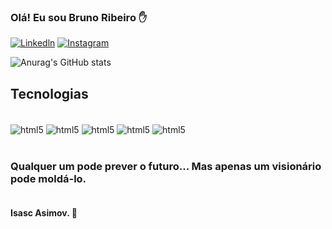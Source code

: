 ### Olá! Eu sou Bruno Ribeiro ✋
[![Linkedln](https://img.shields.io/badge/LinkedIn-0077B5?style=for-the-badge&logo=linkedin&logoColor=white)](https://www.linkedin.com/in/bsribeiro/)
[![Instagram](https://img.shields.io/badge/Instagram-E4405F?style=for-the-badge&logo=instagram&logoColor=white)](https://www.instagram.com/brunobsribeiro/)

![Anurag's GitHub stats](https://github-readme-stats.vercel.app/api?username=0bruno&count_private=true&&hide=stars,prs,issues,contribs&show_icons=true&theme=cobalt)

## Tecnologias
<div style='display: inline_block'><br/>
<img align='center' alt='html5' src='https://img.shields.io/badge/HTML5-E34F26?style=for-the-badge&logo=html5&logoColor=white'>
<img align='center' alt='html5' src='https://img.shields.io/badge/CSS3-1572B6?style=for-the-badge&logo=css3&logoColor=white'>
<img align='center' alt='html5' src='https://img.shields.io/badge/JavaScript-F7DF1E?style=for-the-badge&logo=javascript&logoColor=black'>
<img align='center' alt='html5' src='https://img.shields.io/badge/React-20232A?style=for-the-badge&logo=react&logoColor=61DAFB'>
<img align='center' alt='html5' src='https://img.shields.io/badge/GitHub-100000?style=for-the-badge&logo=github&logoColor=white'>
</div><br/>

### <p>Qualquer um pode prever o futuro... Mas apenas um visionário pode moldá-lo. 
#### <br/>Isasc Asimov. 🚀</p>


